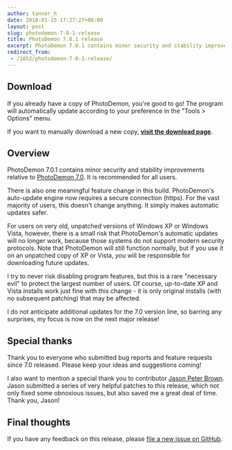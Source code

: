 ```yaml
---
author: tanner_h
date: 2018-01-15 17:27:27+00:00
layout: post
slug: photodemon-7-0-1-release
title: PhotoDemon 7.0.1 release
excerpt: PhotoDemon 7.0.1 contains minor security and stability improvements relative to PhotoDemon 7.0.  It is recommended for all users.
redirect_from:
 - /1852/photodemon-7-0-1-release/
---
```


## Download

If you already have a copy of PhotoDemon, you're good to go!  The program will automatically update according to your preference in the "Tools > Options" menu.

If you want to manually download a new copy, **[visit the download page](download/)**.

## Overview

PhotoDemon 7.0.1 contains minor security and stability improvements relative to [PhotoDemon 7.0](2017/11/28/photodemon-7-0-release.html).  It is recommended for all users.

There is also one meaningful feature change in this build.  PhotoDemon's auto-update engine now requires a secure connection (https).  For the vast majority of users, this doesn't change anything.  It simply makes automatic updates safer.

For users on very old, unpatched versions of Windows XP or Windows Vista, however, there is a small risk that PhotoDemon's automatic updates will no longer work, because those systems do not support modern security protocols.  Note that PhotoDemon will still function normally, but if you use it on an unpatched copy of XP or Vista, *you* will be responsible for downloading future updates.

I try to never risk disabling program features, but this is a rare "necessary evil" to protect the largest number of users.  Of course, up-to-date XP and Vista installs work just fine with this change - it is only original installs (with no subsequent patching) that may be affected.

I do not anticipate additional updates for the 7.0 version line, so barring any surprises, my focus is now on the next major release!

## Special thanks

Thank you to everyone who submitted bug reports and feature requests since 7.0 released.  Please keep your ideas and suggestions coming!

I also want to mention a special thank you to contributor [Jason Peter Brown](https://github.com/jpbro).  Jason submitted a series of very helpful patches to this release, which not only fixed some obnoxious issues, but also saved me a great deal of time.  Thank you, Jason!

## Final thoughts

If you have any feedback on this release, please [file a new issue on GitHub](https://github.com/tannerhelland/PhotoDemon/issues).  